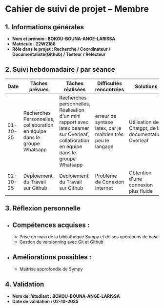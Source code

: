 # Cahier de suivi de projet – Membre

## 1. Informations générales

* **Nom et prénom : BOKOU-BOUNA-ANGE-LARISSA**
* **Matricule : 22W2188**
* **Rôle dans le projet : Recherche / Coordinateur / Documentaliste(Github) / Testeur / Relecteur**

## 2. Suivi hebdomadaire / par séance

| Date | Tâches prévues | Tâches réalisées | Difficultés rencontrées | Solutions  |
| ---- | -------------- | ---------------- | ----------------------- | ----------------------------- |
|  01-10-25    | Recherches Personnelles, collaboration en équipe dans le groupe Whatsapp                |   Recherches personnelles, Réalisation d'un mini rapport avec latex beamer sur Overleaf, collaboration en équipe dans le groupe Whatsapp              |    erreur de syntaxe latex, car je maitrise très peu le langage                    |    Utilisation de Chatgpt, de la documentation Overleaf                          |
|  02-10-25    | Deploiement du Travail sur Github               |  Deploiement du Travail sur Github               |   Problème de Conexion Internet                       |  Obtention d'une connexion plus fluide                           |

## 3. Réflexion personnelle

* ## Compétences acquises :

  * Prise en main de la bibliothèque Sympy et de ses opérations de base
  * Gestion du versionning avec Git et Github
* ## Améliorations possibles :

  * Maitrise approfondie de Sympy

## 4. Validation

* **Nom de l’étudiant : BOKOU-BOUNA-ANGE-LARISSA**
* **Date de validation : 02-10-2025**
